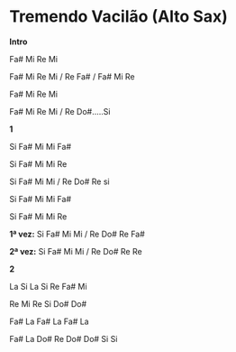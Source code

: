 # **Tremendo Vacilão (Alto Sax)** 

**Intro**

Fa# Mi Re Mi

Fa# Mi Re Mi / Re Fa# / Fa# Mi Re

Fa# Mi Re Mi

Fa# Mi Re Mi / Re Do#.....Si

**1**

Si Fa# Mi Mi Fa#

Si Fa# Mi Mi Re

Si Fa# Mi Mi / Re Do# Re si

Si Fa# Mi Mi Fa#

Si Fa# Mi Mi Re

**1ª vez:** Si Fa# Mi Mi / Re Do# Re Fa#

**2ª vez:** Si Fa# Mi Mi / Re Do# Re Re

**2**

La Si La Si Re Fa# Mi

Re Mi Re Si Do# Do#

Fa# La Fa# La Fa# La

Fa# La Do# Re Do# Do# Si Si